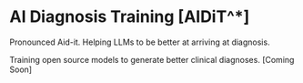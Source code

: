 # AI Diagnosis Training [AIDiT^*]
Pronounced Aid-it. Helping LLMs to be better at arriving at diagnosis.

Training open source models to generate better clinical diagnoses.
[Coming Soon]
